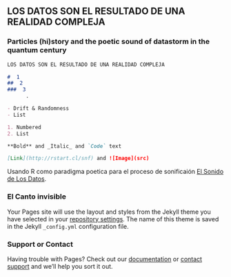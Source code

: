 ## LOS DATOS SON EL RESULTADO DE UNA REALIDAD COMPLEJA


### Particles (hi)story and the poetic sound of datastorm in the quantum century



```markdown
LOS DATOS SON EL RESULTADO DE UNA REALIDAD COMPLEJA

#  1
##  2
###  3
      .

- Drift & Randomness 
- List

1. Numbered
2. List

**Bold** and _Italic_ and `Code` text

[Link](http://rstart.cl/snf) and ![Image](src)
```

Usando R como paradigma poetica para el proceso de sonificaión [El Sonido de Los Datos](http://rstart.cl/snf).

### El Canto invisible

Your Pages site will use the layout and styles from the Jekyll theme you have selected in your [repository settings](https://github.com/rstartdas/datoscomorelatos/settings). The name of this theme is saved in the Jekyll `_config.yml` configuration file.

### Support or Contact

Having trouble with Pages? Check out our [documentation](https://docs.github.com/categories/github-pages-basics/) or [contact support](https://github.com/contact) and we’ll help you sort it out.
